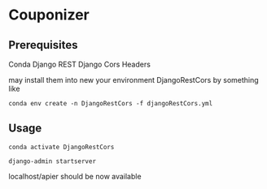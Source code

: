 # Couponizer

## Prerequisites
Conda
Django REST
Django Cors Headers

may install them into new your environment DjangoRestCors by something like

`conda env create -n DjangoRestCors -f djangoRestCors.yml`

## Usage
`conda activate DjangoRestCors`

`django-admin startserver`

 localhost/apier should be now available
 

